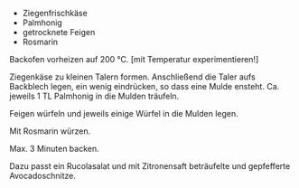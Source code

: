 * Ziegenfrischkäse
* Palmhonig
* getrocknete Feigen
* Rosmarin

Backofen vorheizen auf 200 °C. [mit Temperatur experimentieren!] 

Ziegenkäse zu kleinen Talern formen. Anschließend die Taler aufs Backblech
legen, ein wenig eindrücken, so dass eine Mulde ensteht.
Ca. jeweils 1 TL Palmhonig in die Mulden träufeln. 

Feigen würfeln und jeweils einige Würfel in die Mulden legen. 

Mit Rosmarin würzen.

Max. 3 Minuten backen.

Dazu passt ein Rucolasalat und mit Zitronensaft beträufelte und gepfefferte Avocadoschnitze.
